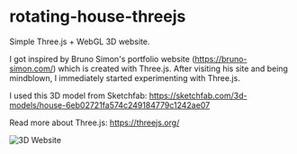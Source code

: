 # rotating-house-threejs
Simple Three.js + WebGL 3D website. 

I got inspired by Bruno Simon's portfolio website (https://bruno-simon.com/) which is created with Three.js.
After visiting his site and being mindblown, I immediately started experimenting with Three.js.

I used this 3D model from Sketchfab: https://sketchfab.com/3d-models/house-6eb02721fa574c249184779c1242ae07

Read more about Three.js: https://threejs.org/

![3D Website](https://i.ibb.co/NmmMq3F/house.jpg)
